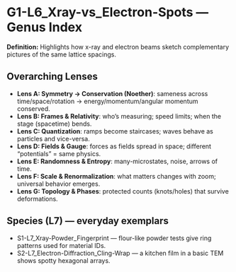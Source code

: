 # G1-L6_Xray-vs_Electron-Spots — Genus Index
**Definition:** Highlights how x-ray and electron beams sketch complementary pictures of the same lattice spacings.

## Overarching Lenses

- **Lens A: Symmetry -> Conservation (Noether)**: sameness across time/space/rotation → energy/momentum/angular momentum conserved.
- **Lens B: Frames & Relativity**: who’s measuring; speed limits; when the stage (spacetime) bends.
- **Lens C: Quantization**: ramps become staircases; waves behave as particles and vice-versa.
- **Lens D: Fields & Gauge**: forces as fields spread in space; different “potentials” = same physics.
- **Lens E: Randomness & Entropy**: many-microstates, noise, arrows of time.
- **Lens F: Scale & Renormalization**: what matters changes with zoom; universal behavior emerges.
- **Lens G: Topology & Phases**: protected counts (knots/holes) that survive deformations.

## Species (L7) — everyday exemplars
- S1-L7_Xray-Powder_Fingerprint — flour-like powder tests give ring patterns used for material IDs.
- S2-L7_Electron-Diffraction_Cling-Wrap — a kitchen film in a basic TEM shows spotty hexagonal arrays.
